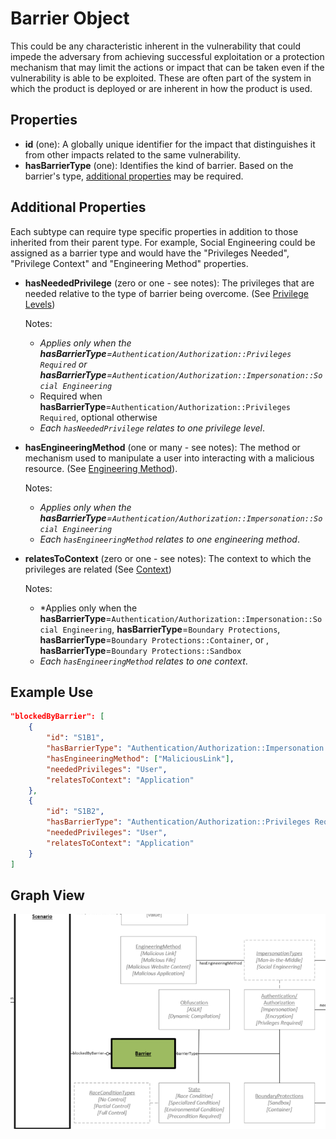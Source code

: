 # Barrier Object

This could be any characteristic inherent in the vulnerability that could impede the adversary from achieving successful exploitation or a protection mechanism that may limit the actions or impact that can be taken even if the vulnerability is able to be exploited. These are often part of the system in which the product is deployed or are inherent in how the product is used.

## Properties

- **id** (one): A globally unique identifier for the impact that distinguishes it from other impacts related to the same vulnerability.
- **hasBarrierType** (one): Identifies the kind of barrier. Based on the barrier's type, [additional properties](#types-of-barrier) may be required.

## Additional Properties

Each subtype can require type specific properties in addition to those inherited from their parent type. For example, Social Engineering could be assigned as a barrier type and would have the "Privileges Needed", "Privilege Context" and "Engineering Method" properties.

- **hasNeededPrivilege** (zero or one - see notes): The privileges that are needed relative to the type of barrier being overcome. (See [Privilege Levels](../values/privilege-level.md))

   Notes:
   - *Applies only when the **hasBarrierType**=`Authentication/Authorization::Privileges Required` or **hasBarrierType**=`Authentication/Authorization::Impersonation::Social Engineering`*
   - Required when **hasBarrierType**=`Authentication/Authorization::Privileges Required`, optional otherwise
   - *Each `hasNeededPrivilege` relates to one privilege level*.

- **hasEngineeringMethod** (one or many - see notes): The method or mechanism used to manipulate a user into interacting with a malicious resource. (See [Engineering Method](../values/engineering-method.md)). 

   Notes:
   - *Applies only when the **hasBarrierType**=`Authentication/Authorization::Impersonation::Social Engineering`*
   - *Each `hasEngineeringMethod` relates to one engineering method*.

- **relatesToContext** (zero or one - see notes): The context to which the privileges are related (See [Context](../values/context.md))

   Notes:
   - *Applies only when the **hasBarrierType**=`Authentication/Authorization::Impersonation::Social Engineering`, **hasBarrierType**=`Boundary Protections`, **hasBarrierType**=`Boundary Protections::Container`, or , **hasBarrierType**=`Boundary Protections::Sandbox`
   - *Each `hasEngineeringMethod` relates to one context*.

## Example Use

```json
"blockedByBarrier": [
    {
        "id": "S1B1",
        "hasBarrierType": "Authentication/Authorization::Impersonation::Social Engineering",
        "hasEngineeringMethod": ["MaliciousLink"],
        "neededPrivileges": "User",
        "relatesToContext": "Application"
    },
    {
        "id": "S1B2",
        "hasBarrierType": "Authentication/Authorization::Privileges Required",
        "neededPrivileges": "User",
        "relatesToContext": "Application"
    }
]
```

## Graph View
 ![Barrier Graph](../figures/graphsnippets/BarrierSnippet.png "Barrier Graph")
